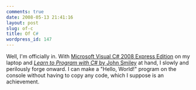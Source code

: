 ```yaml
---
comments: true
date: 2008-05-13 21:41:16
layout: post
slug: of-c
title: Of C#
wordpress_id: 147
---
```


Well, I'm officially in. With [Microsoft Visual C# 2008 Express Edition](http://www.microsoft.com/express/vcsharp/) on my laptop and [_Learn to Program with C#_ by John Smiley](http://www.johnsmiley.com/mybooks/LULU/LTPCSHARP/LULU572336.htm) at hand, I slowly and perilously forge onward. I can make a "Hello, World!" program on the console without having to copy any code, which I suppose is an achievement.
